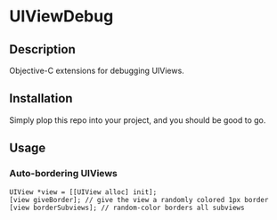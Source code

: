 # UIViewDebug

## Description

Objective-C extensions for debugging UIViews.

## Installation

Simply plop this repo into your project, and you should be good to go.

## Usage

### Auto-bordering UIViews

	UIView *view = [[UIView alloc] init];
	[view giveBorder]; // give the view a randomly colored 1px border
	[view borderSubviews]; // random-color borders all subviews
